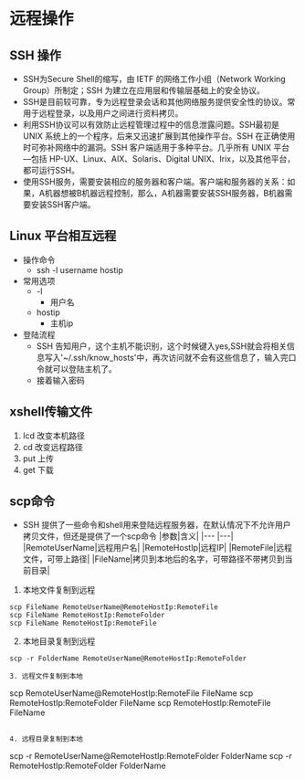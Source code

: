 # 远程操作
## SSH 操作
* SSH为Secure Shell的缩写，由 IETF 的网络工作小组（Network Working Group）所制定；SSH 为建立在应用层和传输层基础上的安全协议。
* SSH是目前较可靠，专为远程登录会话和其他网络服务提供安全性的协议。常用于远程登录，以及用户之间进行资料拷贝。
* 利用SSH协议可以有效防止远程管理过程中的信息泄露问题。SSH最初是 UNIX 系统上的一个程序，后来又迅速扩展到其他操作平台。SSH 在正确使用时可弥补网络中的漏洞。SSH 客户端适用于多种平台。几乎所有 UNIX 平台—包括 HP-UX、Linux、AIX、Solaris、Digital UNIX、Irix，以及其他平台，都可运行SSH。
* 使用SSH服务，需要安装相应的服务器和客户端。客户端和服务器的关系：如果，A机器想被B机器远程控制，那么，A机器需要安装SSH服务器，B机器需要安装SSH客户端。

## Linux 平台相互远程
* 操作命令
    * ssh -l username hostip
* 常用选项
    * -l 
        * 用户名
    * hostip 
        * 主机ip
* 登陆流程
    * SSH 告知用户，这个主机不能识别，这个时候键入yes,SSH就会将相关信息写入'~/.ssh/know_hosts'中，再次访问就不会有这些信息了，输入完口令就可以登陆主机了。
    * 接着输入密码

## xshell传输文件
1. lcd 改变本机路径
2. cd 改变远程路径
3. put 上传
4. get 下载

## scp命令
* SSH 提供了一些命令和shell用来登陆远程服务器，在默认情况下不允许用户拷贝文件，但还是提供了一个scp命令
|参数|含义|
|--- |---|
|RemoteUserName|远程用户名|
|RemoteHostIp|远程IP|
|RemoteFile|远程文件，可带上路径|
|FileName|拷贝到本地后的名字，可带路径不带拷贝到当前目录|

1. 本地文件复制到远程
```
scp FileName RemoteUserName@RemoteHostIp:RemoteFile
scp FileName RemoteHostIp:RemoteFolder
scp FileName RemoteHostIp:RemoteFile
```

2. 本地目录复制到远程
```
scp -r FolderName RemoteUserName@RemoteHostIp:RemoteFolder

3. 远程文件复制到本地
```
scp RemoteUserName@RemoteHostIp:RemoteFile FileName
scp RemoteHostIp:RemoteFolder FileName
scp RemoteHostIp:RemoteFile FileName
```

4. 远程目录复制到本地
```
scp -r RemoteUserName@RemoteHostIp:RemoteFolder FolderName
scp -r RemoteHostIp:RemoteFolder FolderName
```